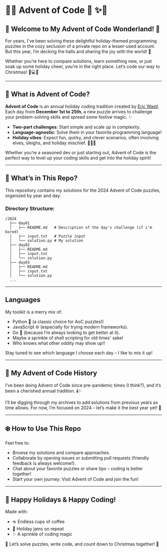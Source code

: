# 🎄✨ Advent of Code 🎅 ✨🎄  

## 🎅 Welcome to My Advent of Code Wonderland! 🌟  

For years, I've been solving these delightful holiday-themed programming puzzles in the cozy seclusion of a private repo on a lesser-used account. But this year, I’m decking the halls and sharing the joy with the world! 🎁  

Whether you’re here to compare solutions, learn something new, or just soak up some holiday cheer, you’re in the right place. Let’s code our way to Christmas! 🎅💻🎄  

---

## 🌟 What is Advent of Code?  

**Advent of Code** is an annual holiday coding tradition created by [Eric Wastl](https://adventofcode.com/about). Each day from **December 1st to 25th**, a new puzzle arrives to challenge your problem-solving skills and spread some festive magic. ✨  

- **Two-part challenges**: Start simple and scale up in complexity.  
- **Language-agnostic**: Solve them in your favorite programming language!  
- **Holiday vibes**: Expect fun, quirky, and clever scenarios, often involving elves, sleighs, and holiday mischief. 🧝‍♂️🎁  

Whether you’re a seasoned dev or just starting out, Advent of Code is the perfect way to level up your coding skills and get into the holiday spirit!  

---

## 🎁 What’s in This Repo?  

This repository contains my solutions for the 2024 Advent of Code puzzles, organized by year and day:  

### **Directory Structure:**

```shell  
/2024  
  ├── day01  
  │   ├── README.md   # Description of the day's challenge (if i'm bored)
  │   ├── input.txt   # Puzzle input 
  │   └── solution.py # My solution  
  ├── day02  
  │   ├── README.md  
  │   ├── input.txt  
  │   └── solution.py  
  ├── day03  
  │   ├── README.md  
  │   ├── input.txt  
  │   └── solution.py  
  ...
```

---

## Languages

My toolkit is a merry mix of:

- Python 🐍 (a classic choice for AoC puzzles!)
- JavaScript 🌐 (especially for trying modern frameworks).
- Go 🦫 (because I’m always looking to get better at it).
- Maybe a sprinkle of shell scripting for old times' sake!
- Who knows what other oddity may show up!!

Stay tuned to see which language I choose each day – I like to mix it up!

---

## 🎄 My Advent of Code History

I’ve been doing Advent of Code since pre-pandemic times (I think?), and it’s been a cherished annual tradition. 🕯️✨

I’ll be digging through my archives to add solutions from previous years as time allows. For now, I’m focused on 2024 – let’s make it the best year yet! 🎅

---

## ❄️ How to Use This Repo

Feel free to:

- Browse my solutions and compare approaches.
- Collaborate by opening issues or submitting pull requests (friendly feedback is always welcome!).
- Chat about your favorite puzzles or share tips – coding is better together!
- Start your own journey: Visit Advent of Code and join the fun!

---

## 🎉 Happy Holidays & Happy Coding!

Made with:

- ☕ Endless cups of coffee
- 🎵 Holiday jams on repeat
- ✨ A sprinkle of coding magic

🎄 Let’s solve puzzles, write code, and count down to Christmas together! 🎅
